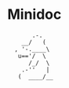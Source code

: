 # Minidoc

```
       .-.
    __/   (
  , '-.____\
   u=='/  \
      /_/  \
    .-''   |
   (  ____/__
```
